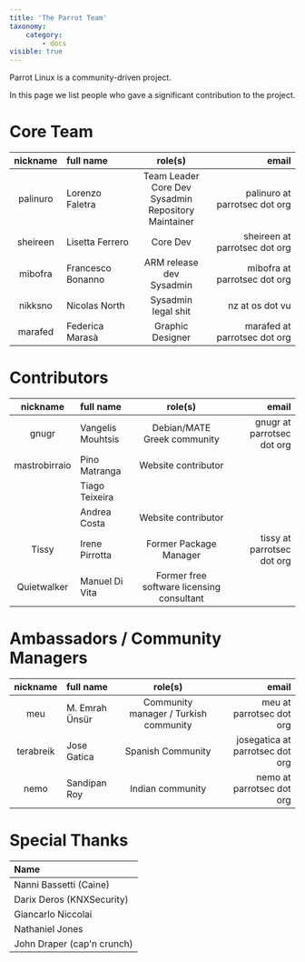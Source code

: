 ```yaml
---
title: 'The Parrot Team'
taxonomy:
    category:
        - docs
visible: true
---
```


Parrot Linux is a community-driven project.

In this page we list people who gave a significant contribution to the project.


# Core Team

|     nickname     |       full name       |       role(s)           |      email     |
|:----------------:|:----------------------|:---------------------:|---------------:|
| palinuro         | Lorenzo Faletra       | Team Leader<br>Core Dev<br>Sysadmin<br>Repository Maintainer| palinuro at parrotsec dot org|
| sheireen         | Lisetta Ferrero       | Core Dev        | sheireen at parrotsec dot org |
| mibofra          | Francesco Bonanno     | ARM release dev<br>Sysadmin| mibofra at parrotsec dot org |
| nikksno          | Nicolas North         | Sysadmin<br>legal shit | nz at os dot vu |
| marafed          | Federica Marasà       | Graphic Designer       | marafed at parrotsec dot org |


# Contributors

|     nickname     |       full name       |     role(s)           |      email     |
|:----------------:|:----------------------|:---------------------:|---------------:|
| gnugr            | Vangelis Mouhtsis     | Debian/MATE<br>Greek community| gnugr at parrotsec dot org |
| mastrobirraio    | Pino Matranga         | Website contributor   | |
|                  | Tiago Teixeira        | | |
|                  | Andrea Costa          | Website contributor   | |
| Tissy            | Irene Pirrotta        | Former Package Manager | tissy at parrotsec dot org |
| Quietwalker      | Manuel Di Vita        | Former free software licensing consultant | |

# Ambassadors / Community Managers
|     nickname     |       full name       |     role(s)           |      email     |
|:----------------:|:----------------------|:---------------------:|---------------:|
| meu              | M. Emrah Ünsür        | Community manager / Turkish community | meu at parrotsec dot org |
| terabreik        | Jose Gatica           | Spanish Community     | josegatica at parrotsec dot org |
| nemo             | Sandipan Roy          | Indian community | nemo at parrotsec dot org |

# Special Thanks

|          Name         |
|:----------------------|
| Nanni Bassetti (Caine)|
| Darix Deros (KNXSecurity)|
| Giancarlo Niccolai    |
| Nathaniel Jones       |
| John Draper (cap'n crunch)|
